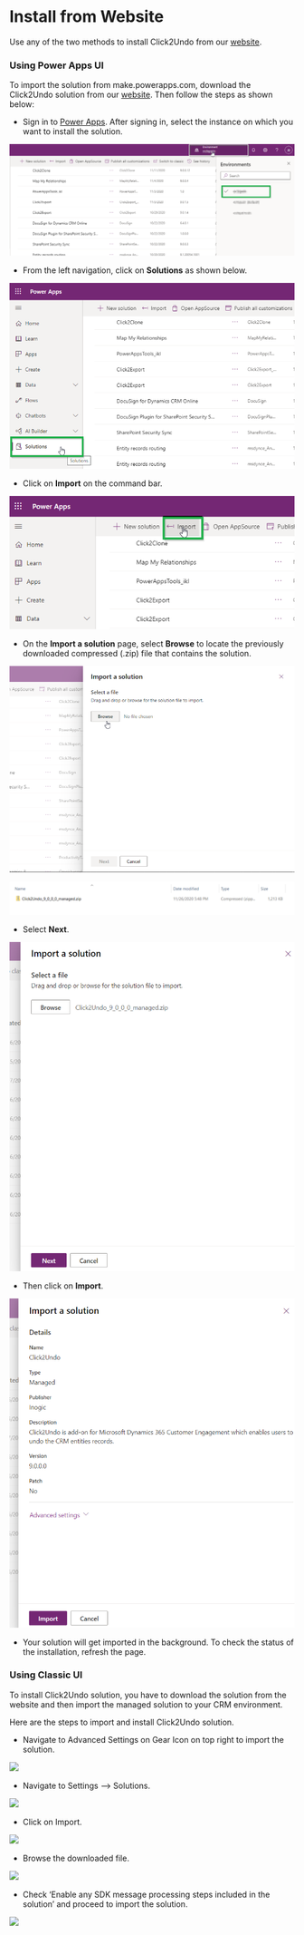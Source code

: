 # Install from Website

Use any of the two methods to install Click2Undo from our [website](https://www.inogic.com/product/productivity-apps/undo-restore-recover-deleted-dynamics-365-crm-records).

### Using Power Apps UI

To import the solution from make.powerapps.com, download the Click2Undo solution from our [website](https://www.inogic.com/product/productivity-apps/attach-2-dynamics-365-crm-upload-multiple-files-sharepoint-cloud-storage). Then follow the steps as shown below:

* Sign in to [Power Apps](https://make.powerapps.com/?utm\_source=padocs\&utm\_medium=linkinadoc\&utm\_campaign=referralsfromdoc). After signing in, select the instance on which you want to install the solution.

![](<../../.gitbook/assets/1 (150).png>)

* From the left navigation, click on **Solutions** as shown below.

![](<../../.gitbook/assets/2 (60).png>)

* Click on **Import** on the command bar.

![](<../../.gitbook/assets/3 (13).png>)

* &#x20;On the **Import a solution** page, select **Browse** to locate the previously downloaded compressed (.zip) file that contains the solution.

![](../../.gitbook/assets/4.png)

![](<../../.gitbook/assets/5 (2).png>)

* Select **Next**.

![](<../../.gitbook/assets/6 (12).png>)

* Then click on **Import**.

![](<../../.gitbook/assets/7 (14).png>)

* Your solution will get imported in the background. To check the status of the installation, refresh the page.

### Using Classic UI

To install Click2Undo solution, you have to download the solution from the website and then import the managed solution to your CRM environment.&#x20;

Here are the steps to import and install Click2Undo solution.

* Navigate to Advanced Settings on Gear Icon on top right to import the solution.

![](<../../.gitbook/assets/Install\_1 (2).png>)

* Navigate to Settings --> Solutions.

![](<../../.gitbook/assets/Imp\_1 - Copy.png>)

* Click on Import.

![](<../../.gitbook/assets/Imp\_2 - Copy.png>)

* Browse the downloaded file.

![](../../.gitbook/assets/Imp\_4.png)

* Check ‘Enable any SDK message processing steps included in the solution’ and proceed to import the solution.

![](<../../.gitbook/assets/Imp\_5 - Copy (1).png>)



###
